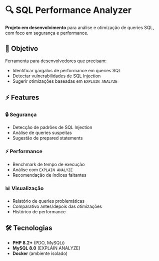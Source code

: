 # 🔍 SQL Performance Analyzer

**Projeto em desenvolvimento** para análise e otimização de queries SQL, com foco em segurança e performance.

## 🚀 Objetivo

Ferramenta para desenvolvedores que precisam:
- Identificar gargalos de performance em queries SQL
- Detectar vulnerabilidades de SQL Injection
- Sugerir otimizações baseadas em `EXPLAIN ANALYZE`

## ⚡ Features

### 🔒 Segurança
- Detecção de padrões de SQL Injection
- Análise de queries suspeitas
- Sugestão de prepared statements

### ⚡ Performance
- Benchmark de tempo de execução
- Análise com `EXPLAIN ANALYZE`
- Recomendação de índices faltantes

### 📊 Visualização
- Relatório de queries problemáticas
- Comparativo antes/depois das otimizações
- Histórico de performance

## 🛠️ Tecnologias

- **PHP 8.2+** (PDO, MySQLi)
- **MySQL 8.0** (EXPLAIN ANALYZE)
- **Docker** (ambiente isolado)
